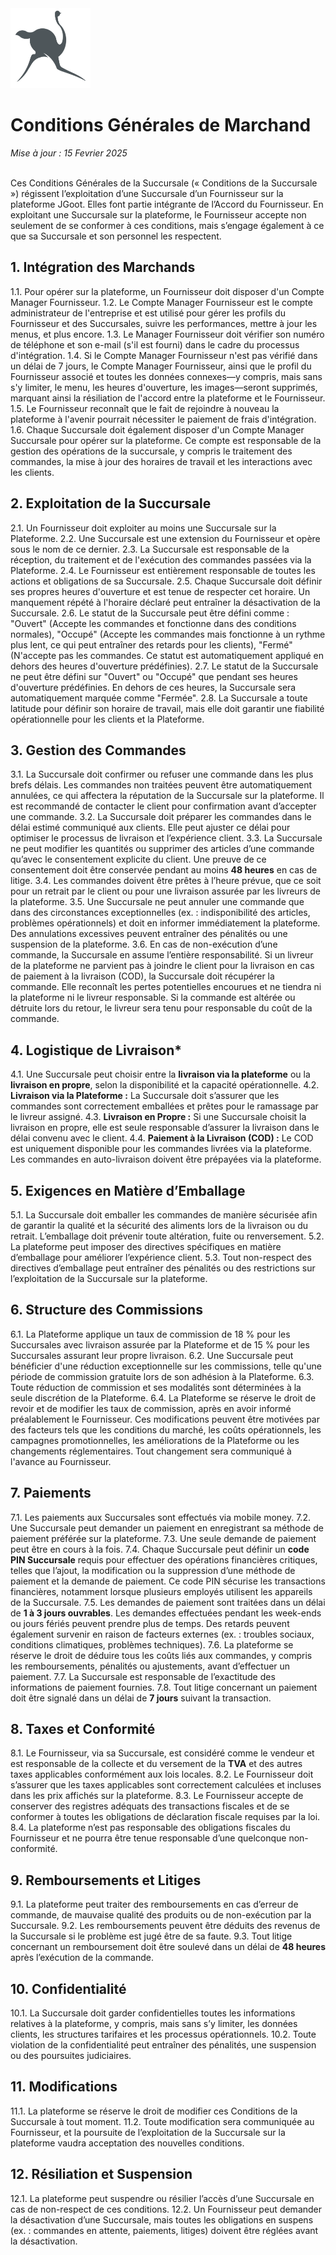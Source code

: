 <img src="https://github.com/JiGoot/terms/blob/main/logo520.png" width="128" height="128">

# Conditions Générales de Marchand
*Mise à jour : 15 Fevrier 2025*
</br>
</br>

Ces Conditions Générales de la Succursale (« Conditions de la Succursale ») régissent l’exploitation d’une Succursale d’un Fournisseur sur la plateforme JGoot. Elles font partie intégrante de l’Accord du Fournisseur. En exploitant une Succursale sur la plateforme, le Fournisseur accepte non seulement de se conformer à ces conditions, mais s’engage également à ce que sa Succursale et son personnel les respectent.  

## 1. Intégration des Marchands
1.1. Pour opérer sur la plateforme, un Fournisseur doit disposer d'un Compte Manager Fournisseur.  1.2. Le Compte Manager Fournisseur est le compte administrateur de l'entreprise et est utilisé pour gérer les profils du Fournisseur et des Succursales, suivre les performances, mettre à jour les menus, et plus encore.  1.3. Le Manager Fournisseur doit vérifier son numéro de téléphone et son e-mail (s'il est fourni) dans le cadre du processus d'intégration.  1.4. Si le Compte Manager Fournisseur n'est pas vérifié dans un délai de 7 jours, le Compte Manager Fournisseur, ainsi que le profil du Fournisseur associé et toutes les données connexes—y compris, mais sans s'y limiter, le menu, les heures d'ouverture, les images—seront supprimés, marquant ainsi la résiliation de l'accord entre la plateforme et le Fournisseur.  1.5. Le Fournisseur reconnaît que le fait de rejoindre à nouveau la plateforme à l'avenir pourrait nécessiter le paiement de frais d'intégration.  1.6. Chaque Succursale doit également disposer d'un Compte Manager Succursale pour opérer sur la plateforme. Ce compte est responsable de la gestion des opérations de la succursale, y compris le traitement des commandes, la mise à jour des horaires de travail et les interactions avec les clients.

## 2. Exploitation de la Succursale
2.1. Un Fournisseur doit exploiter au moins une Succursale sur la Plateforme.  2.2. Une Succursale est une extension du Fournisseur et opère sous le nom de ce dernier.  2.3. La Succursale est responsable de la réception, du traitement et de l'exécution des commandes passées via la Plateforme.  2.4. Le Fournisseur est entièrement responsable de toutes les actions et obligations de sa Succursale.  2.5. Chaque Succursale doit définir ses propres heures d'ouverture et est tenue de respecter cet horaire. Un manquement répété à l'horaire déclaré peut entraîner la désactivation de la Succursale.  2.6. Le statut de la Succursale peut être défini comme : "Ouvert" (Accepte les commandes et fonctionne dans des conditions normales), "Occupé" (Accepte les commandes mais fonctionne à un rythme plus lent, ce qui peut entraîner des retards pour les clients), "Fermé" (N'accepte pas les commandes. Ce statut est automatiquement appliqué en dehors des heures d'ouverture prédéfinies).  2.7. Le statut de la Succursale ne peut être défini sur "Ouvert" ou "Occupé" que pendant ses heures d'ouverture prédéfinies. En dehors de ces heures, la Succursale sera automatiquement marquée comme "Fermée".  2.8. La Succursale a toute latitude pour définir son horaire de travail, mais elle doit garantir une fiabilité opérationnelle pour les clients et la Plateforme.

## 3. Gestion des Commandes
3.1. La Succursale doit confirmer ou refuser une commande dans les plus brefs délais. Les commandes non traitées peuvent être automatiquement annulées, ce qui affectera la réputation de la Succursale sur la plateforme. Il est recommandé de contacter le client pour confirmation avant d’accepter une commande.  3.2. La Succursale doit préparer les commandes dans le délai estimé communiqué aux clients. Elle peut ajuster ce délai pour optimiser le processus de livraison et l’expérience client.  3.3. La Succursale ne peut modifier les quantités ou supprimer des articles d’une commande qu’avec le consentement explicite du client. Une preuve de ce consentement doit être conservée pendant au moins **48 heures** en cas de litige.  3.4. Les commandes doivent être prêtes à l’heure prévue, que ce soit pour un retrait par le client ou pour une livraison assurée par les livreurs de la plateforme.  3.5. Une Succursale ne peut annuler une commande que dans des circonstances exceptionnelles (ex. : indisponibilité des articles, problèmes opérationnels) et doit en informer immédiatement la plateforme. Des annulations excessives peuvent entraîner des pénalités ou une suspension de la plateforme.  3.6. En cas de non-exécution d’une commande, la Succursale en assume l’entière responsabilité. Si un livreur de la plateforme ne parvient pas à joindre le client pour la livraison en cas de paiement à la livraison (COD), la Succursale doit récupérer la commande. Elle reconnaît les pertes potentielles encourues et ne tiendra ni la plateforme ni le livreur responsable. Si la commande est altérée ou détruite lors du retour, le livreur sera tenu pour responsable du coût de la commande.  

## 4. Logistique de Livraison*
4.1. Une Succursale peut choisir entre la **livraison via la plateforme** ou la **livraison en propre**, selon la disponibilité et la capacité opérationnelle.  4.2. **Livraison via la Plateforme :** La Succursale doit s’assurer que les commandes sont correctement emballées et prêtes pour le ramassage par le livreur assigné.  4.3. **Livraison en Propre :** Si une Succursale choisit la livraison en propre, elle est seule responsable d’assurer la livraison dans le délai convenu avec le client.  4.4. **Paiement à la Livraison (COD) :** Le COD est uniquement disponible pour les commandes livrées via la plateforme. Les commandes en auto-livraison doivent être prépayées via la plateforme. 

## 5. Exigences en Matière d’Emballage  
5.1. La Succursale doit emballer les commandes de manière sécurisée afin de garantir la qualité et la sécurité des aliments lors de la livraison ou du retrait. L’emballage doit prévenir toute altération, fuite ou renversement.  5.2. La plateforme peut imposer des directives spécifiques en matière d’emballage pour améliorer l’expérience client.  5.3. Tout non-respect des directives d’emballage peut entraîner des pénalités ou des restrictions sur l’exploitation de la Succursale sur la plateforme.

## 6. Structure des Commissions
6.1. La Plateforme applique un taux de commission de 18 % pour les Succursales avec livraison assurée par la Plateforme et de 15 % pour les Succursales assurant leur propre livraison.  6.2. Une Succursale peut bénéficier d'une réduction exceptionnelle sur les commissions, telle qu'une période de commission gratuite lors de son adhésion à la Plateforme.  6.3. Toute réduction de commission et ses modalités sont déterminées à la seule discrétion de la Plateforme.  6.4. La Plateforme se réserve le droit de revoir et de modifier les taux de commission, après en avoir informé préalablement le Fournisseur. Ces modifications peuvent être motivées par des facteurs tels que les conditions du marché, les coûts opérationnels, les campagnes promotionnelles, les améliorations de la Plateforme ou les changements réglementaires. Tout changement sera communiqué à l'avance au Fournisseur.

## 7. Paiements 
7.1. Les paiements aux Succursales sont effectués via mobile money.  7.2. Une Succursale peut demander un paiement en enregistrant sa méthode de paiement préférée sur la plateforme.  7.3. Une seule demande de paiement peut être en cours à la fois.  7.4. Chaque Succursale peut définir un **code PIN Succursale** requis pour effectuer des opérations financières critiques, telles que l’ajout, la modification ou la suppression d’une méthode de paiement et la demande de paiement. Ce code PIN sécurise les transactions financières, notamment lorsque plusieurs employés utilisent les appareils de la Succursale.  7.5. Les demandes de paiement sont traitées dans un délai de **1 à 3 jours ouvrables**. Les demandes effectuées pendant les week-ends ou jours fériés peuvent prendre plus de temps. Des retards peuvent également survenir en raison de facteurs externes (ex. : troubles sociaux, conditions climatiques, problèmes techniques).  7.6. La plateforme se réserve le droit de déduire tous les coûts liés aux commandes, y compris les remboursements, pénalités ou ajustements, avant d’effectuer un paiement.  7.7. La Succursale est responsable de l’exactitude des informations de paiement fournies.  7.8. Tout litige concernant un paiement doit être signalé dans un délai de **7 jours** suivant la transaction.  

## 8. Taxes et Conformité 
8.1. Le Fournisseur, via sa Succursale, est considéré comme le vendeur et est responsable de la collecte et du versement de la **TVA** et des autres taxes applicables conformément aux lois locales.  8.2. Le Fournisseur doit s’assurer que les taxes applicables sont correctement calculées et incluses dans les prix affichés sur la plateforme.  8.3. Le Fournisseur accepte de conserver des registres adéquats des transactions fiscales et de se conformer à toutes les obligations de déclaration fiscale requises par la loi.  8.4. La plateforme n’est pas responsable des obligations fiscales du Fournisseur et ne pourra être tenue responsable d’une quelconque non-conformité.  

## 9. Remboursements et Litiges  
9.1. La plateforme peut traiter des remboursements en cas d’erreur de commande, de mauvaise qualité des produits ou de non-exécution par la Succursale.  9.2. Les remboursements peuvent être déduits des revenus de la Succursale si le problème est jugé être de sa faute.  9.3. Tout litige concernant un remboursement doit être soulevé dans un délai de **48 heures** après l’exécution de la commande.  

## 10. Confidentialité
10.1. La Succursale doit garder confidentielles toutes les informations relatives à la plateforme, y compris, mais sans s’y limiter, les données clients, les structures tarifaires et les processus opérationnels.  10.2. Toute violation de la confidentialité peut entraîner des pénalités, une suspension ou des poursuites judiciaires.  

## 11. Modifications
11.1. La plateforme se réserve le droit de modifier ces Conditions de la Succursale à tout moment.  11.2. Toute modification sera communiquée au Fournisseur, et la poursuite de l’exploitation de la Succursale sur la plateforme vaudra acceptation des nouvelles conditions.  

## 12. Résiliation et Suspension  
12.1. La plateforme peut suspendre ou résilier l’accès d’une Succursale en cas de non-respect de ces conditions.  12.2. Un Fournisseur peut demander la désactivation d’une Succursale, mais toutes les obligations en suspens (ex. : commandes en attente, paiements, litiges) doivent être réglées avant la désactivation.  


